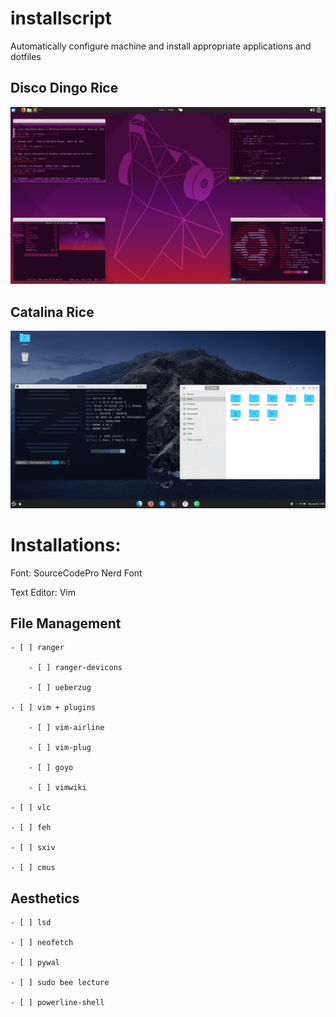 # installscript
Automatically configure machine and install appropriate applications and dotfiles

## Disco Dingo Rice
![Screenshot](https://github.com/ddmin/installscript/blob/master/setup.png)
## Catalina Rice
![Mac Rice](https://github.com/ddmin/installscript/blob/master/mac_rice.png)

# Installations:

Font: SourceCodePro Nerd Font

Text Editor: Vim

## File Management

    - [ ] ranger

        - [ ] ranger-devicons

        - [ ] ueberzug

    - [ ] vim + plugins

        - [ ] vim-airline

        - [ ] vim-plug

        - [ ] goyo

        - [ ] vimwiki

    - [ ] vlc

    - [ ] feh

    - [ ] sxiv

    - [ ] cmus


## Aesthetics

    - [ ] lsd

    - [ ] neofetch

    - [ ] pywal

    - [ ] sudo bee lecture

    - [ ] powerline-shell

